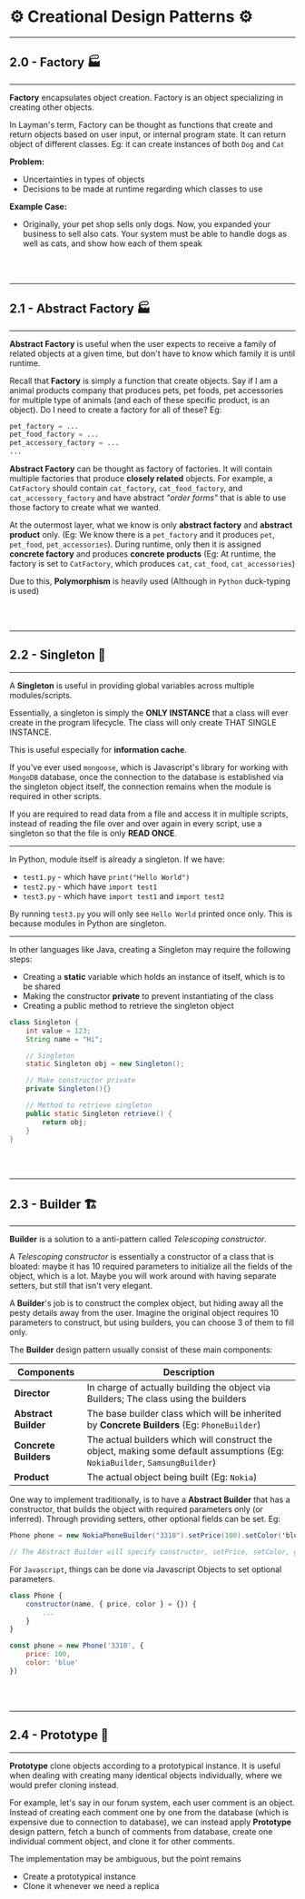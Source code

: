 # ⚙️ Creational Design Patterns ⚙️

---
## 2.0 - __Factory__ 🏭

---

__Factory__ encapsulates object creation. Factory is an object specializing in creating other objects.

In Layman's term, Factory can be thought as functions that create and return objects based on user input, or internal program state. It can return object of different classes. Eg: it can create instances of both `Dog` and `Cat`

__Problem:__
* Uncertainties in types of objects
* Decisions to be made at runtime regarding which classes to use

__Example Case:__
* Originally, your pet shop sells only dogs. Now, you expanded your business to sell also cats. Your system must be able to handle dogs as well as cats, and show how each of them speak


<br><br>


---
## 2.1 - __Abstract Factory__ 🏭

---

__Abstract Factory__ is useful when the user expects to receive a family of related objects at a given time, but don't have to know which family it is until runtime.

Recall that __Factory__ is simply a function that create objects. Say if I am a animal products company that produces pets, pet foods, pet accessories for multiple type of animals (and each of these specific product, is an object). Do I need to create a factory for all of these? Eg:

```python
pet_factory = ...
pet_food_factory = ...
pet_accessory_factory = ...
...
```

__Abstract Factory__ can be thought as factory of factories. It will contain multiple factories that produce __closely related__ objects. For example, a `CatFactory` should contain `cat_factory`, `cat_food_factory`, and `cat_accessory_factory` and have abstract *"order forms"* that is able to use those factory to create what we wanted.

At the outermost layer, what we know is only __abstract factory__ and __abstract product__ only. (Eg: We know there is a `pet_factory` and it produces `pet`, `pet_food`, `pet_accessories`). During runtime, only then it is assigned __concrete factory__ and produces __concrete products__ (Eg: At runtime, the factory is set to `CatFactory`, which produces `cat`, `cat_food`, `cat_accessories`)

Due to this, __Polymorphism__ is heavily used (Although in `Python` duck-typing is used)


<br><br>


---
## 2.2 - __Singleton__ 🦠

---

A __Singleton__ is useful in providing global variables across multiple modules/scripts. 

Essentially, a singleton is simply the __ONLY INSTANCE__ that a class will ever create in the program lifecycle. The class will only create THAT SINGLE INSTANCE.

This is useful especially for __information cache__. 

If you've ever used `mongoose`, which is Javascript's library for working with `MongoDB` database, once the connection to the database is established via the singleton object itself, the connection remains when the module is required in other scripts.

If you are required to read data from a file and access it in multiple scripts, instead of reading the file over and over again in every script, use a singleton so that the file is only __READ ONCE__.

---

In Python, module itself is already a singleton. If we have:
* `test1.py` - which have `print("Hello World")`
* `test2.py` - which have `import test1`
* `test3.py` - which have `import test1` and `import test2`

By running `test3.py` you will only see `Hello World` printed once only. This is because modules in Python are singleton.

---

In other languages like Java, creating a Singleton may require the following steps:

* Creating a __static__ variable which holds an instance of itself, which is to be shared
* Making the constructor __private__ to prevent instantiating of the class
* Creating a public method to retrieve the singleton object

```java
class Singleton {
    int value = 123;
    String name = "Hi";

    // Singleton
    static Singleton obj = new Singleton();

    // Make constructor private
    private Singleton(){}

    // Method to retrieve singleton
    public static Singleton retrieve() {
        return obj;
    }
}
```


<br><br>


---
## 2.3 - __Builder__ 🏗

---

__Builder__ is a solution to a anti-pattern called *Telescoping constructor*. 

A *Telescoping constructor* is essentially a constructor of a class that is bloated: maybe it has 10 required parameters to initialize all the fields of the object, which is a lot. Maybe you will work around with having separate setters, but still that isn't very elegant.

A __Builder__'s job is to construct the complex object, but hiding away all the pesty details away from the user. Imagine the original object requires 10 parameters to construct, but using builders, you can choose 3 of them to fill only.

The __Builder__ design pattern usually consist of these main components:

|Components|Description|
|-|-|
|__Director__| In charge of actually building the object via Builders; The class using the builders |
|__Abstract Builder__|The base builder class which will be inherited by __Concrete Builders__ (Eg: `PhoneBuilder`)|
|__Concrete Builders__|The actual builders which will construct the object, making some default assumptions (Eg: `NokiaBuilder`, `SamsungBuilder`)|
|__Product__| The actual object being built (Eg: `Nokia`)|

One way to implement traditionally, is to have a __Abstract Builder__ that has a constructor, that builds the object with required parameters only (or inferred). Through providing setters, other optional fields can be set. Eg:

```java
Phone phone = new NokiaPhoneBuilder("3310").setPrice(100).setColor('blue').getPhone();

// The Abstract Builder will specify constructor, setPrice, setColor, getPhone etc and must be inherited by concrete builders
```

For `Javascript`, things can be done via Javascript Objects to set optional parameters.

```javascript
class Phone {
    constructor(name, { price, color } = {}) {
        ...
    }
}

const phone = new Phone('3310', {
    price: 100,
    color: 'blue'
})
```

<br><br>


---
## 2.4 - __Prototype__ 🧬

---

__Prototype__ clone objects according to a prototypical instance. It is useful when dealing with creating many identical objects individually, where we would prefer cloning instead.

For example, let's say in our forum system, each user comment is an object. Instead of creating each comment one by one from the database (which is expensive due to connection to database), we can instead apply __Prototype__ design pattern, fetch a bunch of comments from database, create one individual comment object, and clone it for other comments.

The implementation may be ambiguous, but the point remains
* Create a prototypical instance
* Clone it whenever we need a replica